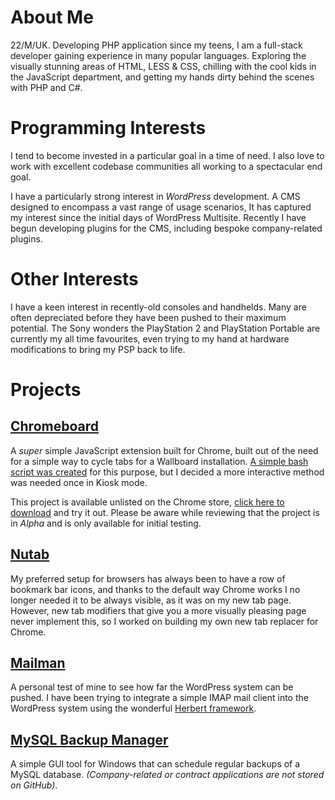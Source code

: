 # About Me
22/M/UK. Developing PHP application since my teens, I am a full-stack developer gaining experience in many popular languages. Exploring the visually stunning areas of HTML, LESS & CSS, chilling with the cool kids in the JavaScript department, and getting my hands dirty behind the scenes with PHP and C#. 

# Programming Interests
I tend to become invested in a particular goal in a time of need. I also love to work with excellent codebase communities all working to a spectacular end goal.

I have a particularly strong interest in _WordPress_ development. A CMS designed to encompass a vast range of usage scenarios, It has captured my interest since the initial days of WordPress Multisite. Recently I have begun developing plugins for the CMS, including bespoke company-related plugins.

# Other Interests
I have a keen interest in recently-old consoles and handhelds. Many are often depreciated before they have been pushed to their maximum potential. The Sony wonders the PlayStation 2 and PlayStation Portable are currently my all time favourites, even trying to my hand at hardware modifications to bring my PSP back to life.

# Projects

## [Chromeboard](/chromeboard)
A _super_ simple JavaScript extension built for Chrome, built out of the need for a simple way to cycle tabs for a Wallboard installation. [A simple bash script was created](https://gist.github.com/soup-bowl/6f75cd2f8c042344fedf02521bf113ac) for this purpose, but I decided a more interactive method was needed once in Kiosk mode.

This project is available unlisted on the Chrome store, [click here to download](https://chrome.google.com/webstore/detail/chromeboard/fdnnlgfgjjjfafmdhkfndhnoboajdpom) and try it out. Please be aware while reviewing that the project is in _Alpha_ and is only available for initial testing.

## [Nutab](https://github.com/soup-bowl/nutab)
My preferred setup for browsers has always been to have a row of bookmark bar icons, and thanks to the default way Chrome works I no longer needed it to be always visible, as it was on my new tab page. However, new tab modifiers that give you a more visually pleasing page never implement this, so I worked on building my own new tab replacer for Chrome.

## [Mailman](https://github.com/soup-bowl/mailman)
A personal test of mine to see how far the WordPress system can be pushed. I have been trying to integrate a simple IMAP mail client into the WordPress system using the wonderful [Herbert framework](https://github.com/getherbert/herbert). 

## [MySQL Backup Manager](https://github.com/soup-bowl/MySQL-Backup-Manager)
A simple GUI tool for Windows that can schedule regular backups of a MySQL database.
_(Company-related or contract applications are not stored on GitHub)_.
